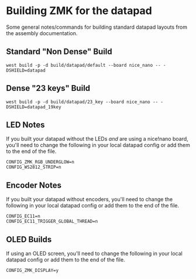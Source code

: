 # Building ZMK for the datapad

Some general notes/commands for building standard datapad layouts from the assembly documentation.

## Standard "Non Dense" Build

```
west build -p -d build/datapad/default --board nice_nano -- -DSHIELD=datapad
```

## Dense "23 keys" Build

```
west build -p -d build/datapad/23_key --board nice_nano -- -DSHIELD=datapad_19key
```

## LED Notes

If you built your datapad without the LEDs _and_ are using a nice!nano board, you'll need to change the following in your local datapad config or add them to the end of the file.

```
CONFIG_ZMK_RGB_UNDERGLOW=n
CONFIG_WS2812_STRIP=n
```

## Encoder Notes

If you built your datapad without encoders, you'll need to change the following in your local datapad config or add them to the end of the file.

```
CONFIG_EC11=n
CONFIG_EC11_TRIGGER_GLOBAL_THREAD=n
```

## OLED Builds

If using an OLED screen, you'll need to change the following in your local datapad config or add them to the end of the file.

```
CONFIG_ZMK_DISPLAY=y
```
